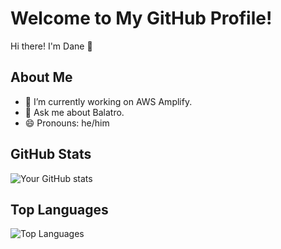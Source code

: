 # Welcome to My GitHub Profile!

Hi there! I'm Dane 👋

## About Me

- 🔭 I’m currently working on AWS Amplify.
- 💬 Ask me about Balatro.
- 😄 Pronouns: he/him

## GitHub Stats

![Your GitHub stats](https://github-readme-stats.vercel.app/api?username=dpilch&show_icons=true&theme=radical)

## Top Languages

![Top Languages](https://github-readme-stats.vercel.app/api/top-langs/?username=dpilch&layout=compact&theme=radical)
